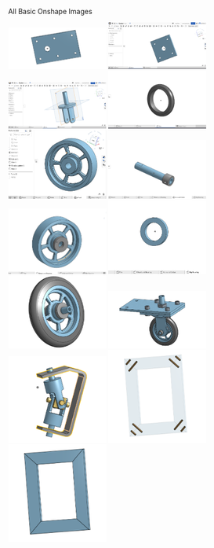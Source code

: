 All Basic Onshape Images

<img src="Base.png" width="200">


<img src="MountPic.png" width="200">


<img src="Fork.png" width="200">



<img src="Tire.png" width="200">



<img src="Wheel.png" width="200">



<img src="AxleCollar.png" width="200">



<img src="WheelBearing.png" width="200">



<img src="BigBearing.png" width="200">



<img src="SubAssembly.png" width="200">



<img src="Assembly.png" width="200">



<img src="OnshapeChallenge.png" width="200">



<img src="DowelPin1.png" width="200">


<img src="DowelPin2.png" width="200">
